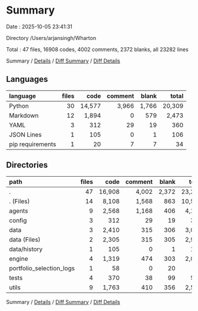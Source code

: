 # Summary

Date : 2025-10-05 23:41:31

Directory /Users/arjansingh/Wharton

Total : 47 files,  16908 codes, 4002 comments, 2372 blanks, all 23282 lines

Summary / [Details](details.md) / [Diff Summary](diff.md) / [Diff Details](diff-details.md)

## Languages
| language | files | code | comment | blank | total |
| :--- | ---: | ---: | ---: | ---: | ---: |
| Python | 30 | 14,577 | 3,966 | 1,766 | 20,309 |
| Markdown | 12 | 1,894 | 0 | 579 | 2,473 |
| YAML | 3 | 312 | 29 | 19 | 360 |
| JSON Lines | 1 | 105 | 0 | 1 | 106 |
| pip requirements | 1 | 20 | 7 | 7 | 34 |

## Directories
| path | files | code | comment | blank | total |
| :--- | ---: | ---: | ---: | ---: | ---: |
| . | 47 | 16,908 | 4,002 | 2,372 | 23,282 |
| . (Files) | 14 | 8,108 | 1,568 | 863 | 10,539 |
| agents | 9 | 2,568 | 1,168 | 406 | 4,142 |
| config | 3 | 312 | 29 | 19 | 360 |
| data | 3 | 2,410 | 315 | 306 | 3,031 |
| data (Files) | 2 | 2,305 | 315 | 305 | 2,925 |
| data/history | 1 | 105 | 0 | 1 | 106 |
| engine | 4 | 1,319 | 474 | 303 | 2,096 |
| portfolio_selection_logs | 1 | 58 | 0 | 20 | 78 |
| tests | 4 | 370 | 38 | 99 | 507 |
| utils | 9 | 1,763 | 410 | 356 | 2,529 |

Summary / [Details](details.md) / [Diff Summary](diff.md) / [Diff Details](diff-details.md)